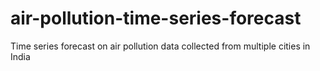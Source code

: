 # air-pollution-time-series-forecast
Time series forecast on air pollution data collected from multiple cities in India

